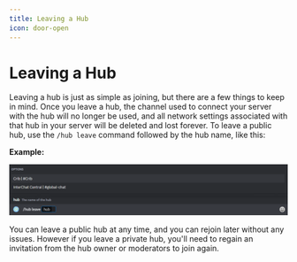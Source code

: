```yaml
---
title: Leaving a Hub
icon: door-open
---
```


# Leaving a Hub

Leaving a hub is just as simple as joining, but there are a few things to keep in mind. Once you leave a hub, the channel used to connect your server with the hub will no longer be used, and all network settings associated with that hub in your server will be deleted and lost forever. To leave a public hub, use the `/hub leave` command followed by the hub name, like this:

**Example:**

![](../images/HubLeave.png)

You can leave a public hub at any time, and you can rejoin later without any issues. However if you leave a private hub, you'll need to regain an invitation from the hub owner or moderators to join again.
